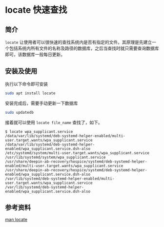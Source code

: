# locate 快速查找

## 简介

`locate` 让使用者可以很快速的查找系统内是否有指定的文件。其原理是先建立一个包括系统内所有文件的名称及路径的数据库，之后当查找时就只需要查询数据库即可，该数据库一般每日更新。

## 安装及使用

执行以下命令即可安装

```bash
sudo apt install locate
```

安装完成后，需要手动更新一下数据库

```bash
sudo updatedb
```

接着就可以使用 `locate file_name` 查找了，如下。

```
$ locate wpa_supplicant.service
/data/var/lib/systemd/deb-systemd-helper-enabled/multi-user.target.wants/wpa_supplicant.service
/data/var/lib/systemd/deb-systemd-helper-enabled/wpa_supplicant.service.dsh-also
/etc/systemd/system/multi-user.target.wants/wpa_supplicant.service
/usr/lib/systemd/system/wpa_supplicant.service
/usr/share/deepin-ab-recovery/hospice/systemd/deb-systemd-helper-enabled/multi-user.target.wants/wpa_supplicant.service
/usr/share/deepin-ab-recovery/hospice/systemd/deb-systemd-helper-enabled/wpa_supplicant.service.dsh-also
/var/lib/systemd/deb-systemd-helper-enabled/multi-user.target.wants/wpa_supplicant.service
/var/lib/systemd/deb-systemd-helper-enabled/wpa_supplicant.service.dsh-also
```

## 参考资料

[man locate](https://linux.die.net/man/1/locate)



